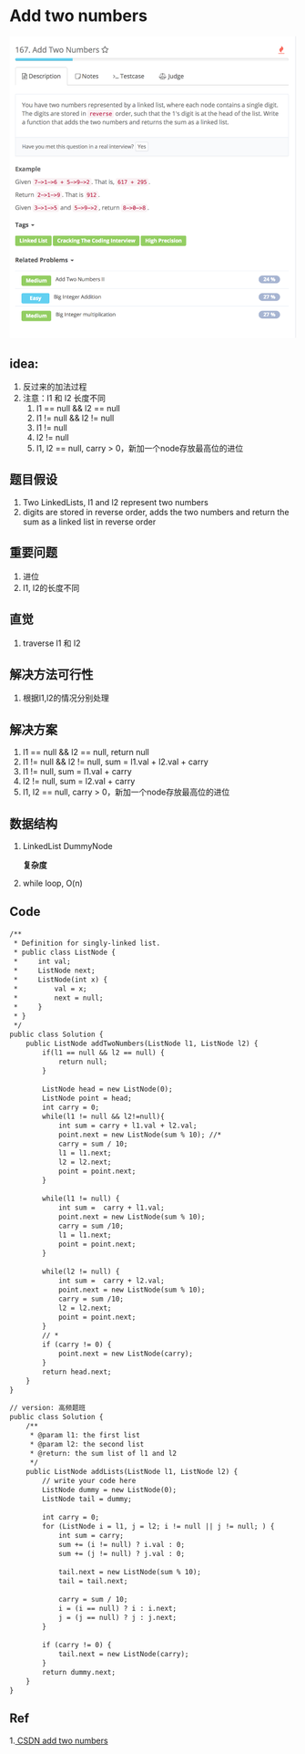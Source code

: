 # Add two numbers

![](../../../../../.gitbook/assets/screen-shot-2018-02-01-at-10.56.22-am.png)

## idea:

1. 反过来的加法过程
2. 注意：l1 和 l2 长度不同
   1. l1 == null && l2 == null
   2. l1 != null && l2 != null
   3. l1 != null
   4. l2 != null
   5. l1, l2 == null, carry &gt; 0，新加一个node存放最高位的进位

## 题目假设

1. Two LinkedLists, l1 and l2 represent two numbers
2. digits are stored in reverse order, adds the two numbers and return the sum as a linked list in reverse order

## 重要问题

1. 进位
2. l1, l2的长度不同

## 直觉

1. traverse l1 和 l2

## 解决方法可行性

1. 根据l1,l2的情况分别处理

## 解决方案

1. l1 == null && l2 == null, return null
2. l1 != null && l2 != null, sum = l1.val + l2.val + carry
3. l1 != null, sum = l1.val + carry
4. l2 != null, sum = l2.val + carry
5. l1, l2 == null, carry &gt; 0，新加一个node存放最高位的进位

## 数据结构

1. LinkedList DummyNode

   **复杂度**

2. while loop, O\(n\)

## Code

```text
/**
 * Definition for singly-linked list.
 * public class ListNode {
 *     int val;
 *     ListNode next;
 *     ListNode(int x) {
 *         val = x;
 *         next = null;
 *     }
 * }
 */
public class Solution {
    public ListNode addTwoNumbers(ListNode l1, ListNode l2) {
        if(l1 == null && l2 == null) {
            return null;
        }

        ListNode head = new ListNode(0);
        ListNode point = head;
        int carry = 0;
        while(l1 != null && l2!=null){
            int sum = carry + l1.val + l2.val;
            point.next = new ListNode(sum % 10); //*
            carry = sum / 10;
            l1 = l1.next;
            l2 = l2.next;
            point = point.next;
        }

        while(l1 != null) {
            int sum =  carry + l1.val;
            point.next = new ListNode(sum % 10);
            carry = sum /10;
            l1 = l1.next;
            point = point.next;
        }

        while(l2 != null) {
            int sum =  carry + l2.val;
            point.next = new ListNode(sum % 10);
            carry = sum /10;
            l2 = l2.next;
            point = point.next;
        }
        // *
        if (carry != 0) {
            point.next = new ListNode(carry);
        }
        return head.next;
    }
}
```

```text
// version: 高频题班
public class Solution {
    /**
     * @param l1: the first list
     * @param l2: the second list
     * @return: the sum list of l1 and l2
     */
    public ListNode addLists(ListNode l1, ListNode l2) {
        // write your code here
        ListNode dummy = new ListNode(0);
        ListNode tail = dummy;

        int carry = 0;
        for (ListNode i = l1, j = l2; i != null || j != null; ) {
            int sum = carry;
            sum += (i != null) ? i.val : 0;
            sum += (j != null) ? j.val : 0;

            tail.next = new ListNode(sum % 10);
            tail = tail.next;

            carry = sum / 10;
            i = (i == null) ? i : i.next;
            j = (j == null) ? j : j.next;
        }

        if (carry != 0) {
            tail.next = new ListNode(carry);
        }
        return dummy.next;
    }
}
```

## Ref

1.[ CSDN add two numbers](http://blog.csdn.net/zhouworld16/article/details/14045855)

